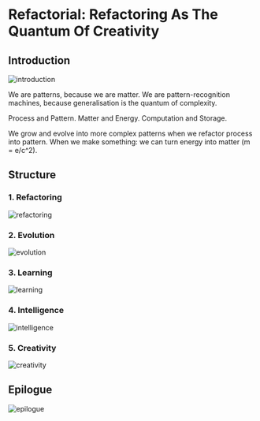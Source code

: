 # Refactorial: Refactoring As The Quantum Of Creativity

## Introduction
![introduction](https://raw.githubusercontent.com/michaeljoseph/refactorial/master/resources/introduction.jpg)

We are patterns, because we are matter.
We are pattern-recognition machines, because generalisation is the quantum of complexity.

Process and Pattern.
Matter and Energy.
Computation and Storage.

We grow and evolve into more complex patterns when we refactor process into pattern.
When we make something: we can turn energy into matter (m = e/c^2).

## Structure

### 1. Refactoring
![refactoring](https://raw.githubusercontent.com/michaeljoseph/refactorial/master/resources/refactoring.jpg)
### 2. Evolution
![evolution](https://raw.githubusercontent.com/michaeljoseph/refactorial/master/resources/evolution.jpg)
### 3. Learning
![learning](https://raw.githubusercontent.com/michaeljoseph/refactorial/master/resources/learning.jpg)
### 4. Intelligence
![intelligence](https://raw.githubusercontent.com/michaeljoseph/refactorial/master/resources/intelligence.jpg)
### 5. Creativity
![creativity](https://raw.githubusercontent.com/michaeljoseph/refactorial/master/resources/creativity.jpg)

## Epilogue
![epilogue](https://raw.githubusercontent.com/michaeljoseph/refactorial/master/resources/epilogue.jpg)
